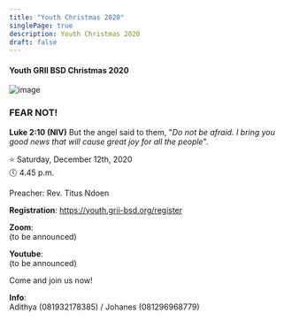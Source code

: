 ```yaml
---
title: "Youth Christmas 2020"
singlePage: true
description: Youth Christmas 2020
draft: false
---
```


<h4>Youth GRII BSD Christmas 2020</h4>

![image](/images/christmas2020.jpeg)

<h3>FEAR NOT!</h3>

**Luke 2:10 (NIV)** But the angel said to them, "_Do not be afraid. I bring you good news that will cause great joy for all the people_".

⭐ Saturday, December 12th, 2020\
🕔 4.45 p.m.

Preacher:
Rev. Titus Ndoen

**Registration**:
https://youth.grii-bsd.org/register

**Zoom**:\
(to be announced)

**Youtube**:\
(to be announced)

Come and join us now!

**Info**:\
Adithya (081932178385) / Johanes (081296968779)
